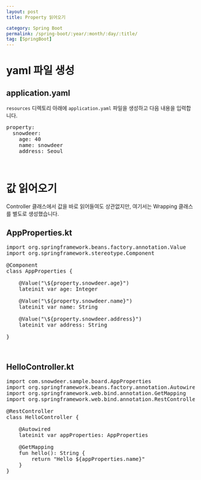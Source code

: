 ```yaml
---
layout: post
title: Property 읽어오기

category: Spring Boot
permalink: /spring-boot/:year/:month/:day/:title/
tag: [SpringBoot]
---
```


# yaml 파일 생성

## application.yaml

`resources` 디렉토리 아래에 `application.yaml` 파일을 생성하고 다음 내용을 입력합니다.

<pre class="prettyprint">
property:
  snowdeer:
    age: 40
    name: snowdeer
    address: Seoul
</pre>

<br>

# 값 읽어오기

Controller 클래스에서 값을 바로 읽어들여도 상관없지만, 여기서는 Wrapping 클래스를 별도로 생성했습니다.

## AppProperties.kt

<pre class="prettyprint">
import org.springframework.beans.factory.annotation.Value
import org.springframework.stereotype.Component

@Component
class AppProperties {

    @Value("\${property.snowdeer.age}")
    lateinit var age: Integer

    @Value("\${property.snowdeer.name}")
    lateinit var name: String

    @Value("\${property.snowdeer.address}")
    lateinit var address: String

}
</pre>

<br>

## HelloController.kt

<pre class="prettyprint">
import com.snowdeer.sample.board.AppProperties
import org.springframework.beans.factory.annotation.Autowired
import org.springframework.web.bind.annotation.GetMapping
import org.springframework.web.bind.annotation.RestController

@RestController
class HelloController {

    @Autowired
    lateinit var appProperties: AppProperties

    @GetMapping
    fun hello(): String {
        return "Hello ${appProperties.name}"
    }
}
</pre>